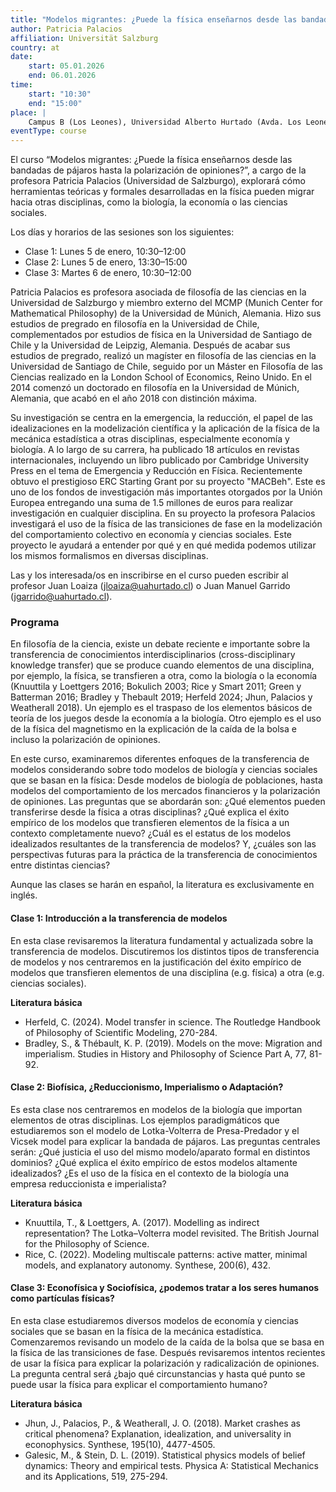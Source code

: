 ```yaml
---
title: "Modelos migrantes: ¿Puede la física enseñarnos desde las bandadas de pájaros hasta la polarización de opiniones?"
author: Patricia Palacios
affiliation: Universität Salzburg
country: at
date:
    start: 05.01.2026
    end: 06.01.2026
time:
    start: "10:30"
    end: "15:00"
place: |
    Campus B (Los Leones), Universidad Alberto Hurtado (Avda. Los Leones 1200, Providencia)
eventType: course
---
```


El curso “Modelos migrantes: ¿Puede la física enseñarnos desde las bandadas de pájaros hasta la polarización de opiniones?”, a cargo de la profesora Patricia Palacios (Universidad de Salzburgo), explorará cómo herramientas teóricas y formales desarrolladas en la física pueden migrar hacia otras disciplinas, como la biología, la economía o las ciencias sociales.

Los días y horarios de las sesiones son los siguientes:

- Clase 1: Lunes 5 de enero, 10:30–12:00
- Clase 2: Lunes 5 de enero, 13:30–15:00
- Clase 3: Martes 6 de enero, 10:30–12:00

Patricia Palacios es profesora asociada de filosofía de las ciencias en la Universidad de Salzburgo y miembro externo del MCMP (Munich Center for Mathematical Philosophy) de la Universidad de Múnich, Alemania. Hizo sus estudios de pregrado en filosofía en la Universidad de Chile, complementados por estudios de física en la Universidad de Santiago de Chile y la Universidad de Leipzig, Alemania. Después de acabar sus estudios de pregrado, realizó un magíster en filosofía de las ciencias en la Universidad de Santiago de Chile, seguido por un Máster en Filosofía de las Ciencias realizado en la London School of Economics, Reino Unido. En el 2014 comenzó un doctorado en filosofía en la Universidad de Múnich, Alemania, que acabó en el año 2018 con distinción máxima.

Su investigación se centra en la emergencia, la reducción, el papel de las idealizaciones en la modelización científica y la aplicación de la física de la mecánica estadística a otras disciplinas, especialmente economía y biología. A lo largo de su carrera, ha publicado 18 artículos en revistas internacionales, incluyendo un libro publicado por Cambridge University Press en el tema de Emergencia y Reducción en Física. Recientemente obtuvo el prestigioso ERC Starting Grant por su proyecto "MACBeh". Este es uno de los fondos de investigación más importantes otorgados por la Unión Europea entregando una suma de 1.5 millones de euros para realizar investigación en cualquier disciplina. En su proyecto la profesora Palacios investigará el uso de la física de las transiciones de fase en la modelización del comportamiento colectivo en economía y ciencias sociales. Este proyecto le ayudará a entender por qué y en qué medida podemos utilizar los mismos formalismos en diversas disciplinas.

Las y los interesada/os en inscribirse en el curso pueden escribir al profesor Juan Loaiza ([jloaiza@uahurtado.cl](jloaiza@uahurtado.cl)) o Juan Manuel Garrido ([jgarrido@uahurtado.cl](jgarrido@uahurtado.cl)).

### Programa

En filosofía de la ciencia, existe un debate reciente e importante sobre la transferencia de
conocimientos interdisciplinarios (cross-disciplinary knowledge transfer) que se produce cuando
elementos de una disciplina, por ejemplo, la física, se transfieren a otra, como la biología o la
economía (Knuuttila y Loettgers 2016; Bokulich 2003; Rice y Smart 2011; Green y Batterman
2016; Bradley y Thebault 2019; Herfeld 2024; Jhun, Palacios y Weatherall 2018). Un ejemplo es el
traspaso de los elementos básicos de teoría de los juegos desde la economía a la biología. Otro
ejemplo es el uso de la física del magnetismo en la explicación de la caída de la bolsa e incluso la
polarización de opiniones.

En este curso, examinaremos diferentes enfoques de la transferencia de modelos considerando sobre
todo modelos de biología y ciencias sociales que se basan en la física: Desde modelos de biología
de poblaciones, hasta modelos del comportamiento de los mercados financieros y la polarización de
opiniones. Las preguntas que se abordarán son: ¿Qué elementos pueden transferirse desde la física a
otras disciplinas? ¿Qué explica el éxito empírico de los modelos que transfieren elementos de la
física a un contexto completamente nuevo? ¿Cuál es el estatus de los modelos idealizados
resultantes de la transferencia de modelos? Y, ¿cuáles son las perspectivas futuras para la práctica de
la transferencia de conocimientos entre distintas ciencias?

Aunque las clases se harán en español, la literatura es exclusivamente en inglés.

#### Clase 1: Introducción a la transferencia de modelos

En esta clase revisaremos la literatura fundamental y actualizada sobre la transferencia de modelos.
Discutiremos los distintos tipos de transferencia de modelos y nos centraremos en la justificación
del éxito empírico de modelos que transfieren elementos de una disciplina (e.g. física) a otra (e.g.
ciencias sociales).

**Literatura básica**

- Herfeld, C. (2024). Model transfer in science. The Routledge Handbook of Philosophy of
Scientific Modeling, 270-284.
- Bradley, S., & Thébault, K. P. (2019). Models on the move: Migration and imperialism. Studies in
History and Philosophy of Science Part A, 77, 81-92.

#### Clase 2: Biofísica, ¿Reduccionismo, Imperialismo o Adaptación?

Es esta clase nos centraremos en modelos de la biología que importan elementos de otras
disciplinas. Los ejemplos paradigmáticos que estudiaremos son el modelo de Lotka-Volterra de
Presa-Predador y el Vicsek model para explicar la bandada de pájaros. Las preguntas centrales
serán: ¿Qué justicia el uso del mismo modelo/aparato formal en distintos dominios? ¿Qué explica el
éxito empírico de estos modelos altamente idealizados? ¿Es el uso de la física en el contexto de la
biología una empresa reduccionista e imperialista?

**Literatura básica**

- Knuuttila, T., & Loettgers, A. (2017). Modelling as indirect representation? The Lotka–Volterra
model revisited. The British Journal for the Philosophy of Science.
- Rice, C. (2022). Modeling multiscale patterns: active matter, minimal models, and explanatory
autonomy. Synthese, 200(6), 432.

#### Clase 3: Econofísica y Sociofísica, ¿podemos tratar a los seres humanos como partículas físicas?

En esta clase estudiaremos diversos modelos de economía y ciencias sociales que se basan en la
física de la mecánica estadística. Comenzaremos revisando un modelo de la caída de la bolsa que se
basa en la física de las transiciones de fase. Después revisaremos intentos recientes de usar la física
para explicar la polarización y radicalización de opiniones. La pregunta central será ¿bajo qué
circunstancias y hasta qué punto se puede usar la física para explicar el comportamiento humano?

**Literatura básica**

- Jhun, J., Palacios, P., & Weatherall, J. O. (2018). Market crashes as critical phenomena?
Explanation, idealization, and universality in econophysics. Synthese, 195(10), 4477-4505.
- Galesic, M., & Stein, D. L. (2019). Statistical physics models of belief dynamics: Theory and
empirical tests. Physica A: Statistical Mechanics and its Applications, 519, 275-294.